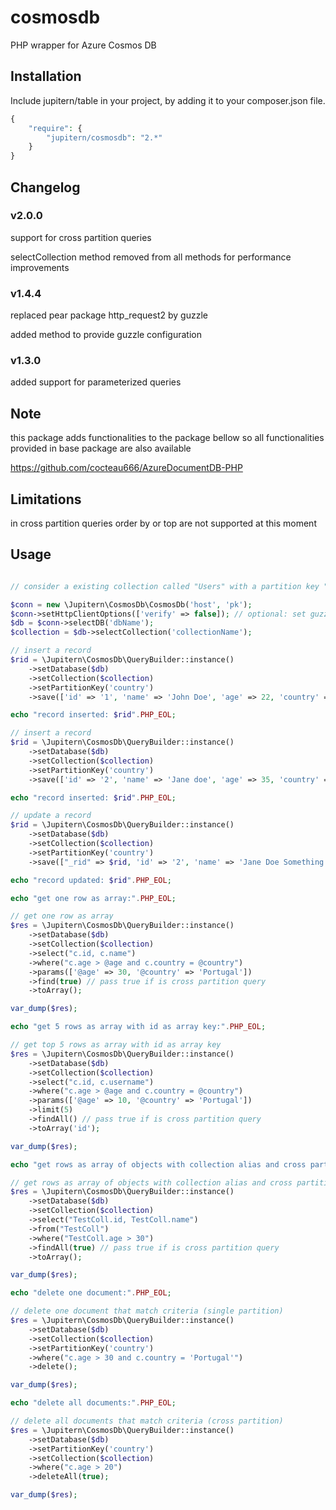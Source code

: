 # cosmosdb
PHP wrapper for Azure Cosmos DB

## Installation

Include jupitern/table in your project, by adding it to your composer.json file.
```php
{
    "require": {
        "jupitern/cosmosdb": "2.*"
    }
}
```

## Changelog

### v2.0.0
support for cross partition queries

selectCollection method removed from all methods for performance improvements

### v1.4.4
replaced pear package http_request2 by guzzle

added method to provide guzzle configuration

### v1.3.0
added support for parameterized queries


## Note

this package adds functionalities to the package bellow so all functionalities provided in base package are also available

https://github.com/cocteau666/AzureDocumentDB-PHP

## Limitations

in cross partition queries order by or top are not supported at this moment


## Usage

```php

// consider a existing collection called "Users" with a partition key "country"

$conn = new \Jupitern\CosmosDb\CosmosDb('host', 'pk');
$conn->setHttpClientOptions(['verify' => false]); // optional: set guzzle client options.
$db = $conn->selectDB('dbName');
$collection = $db->selectCollection('collectionName');

// insert a record
$rid = \Jupitern\CosmosDb\QueryBuilder::instance()
    ->setDatabase($db)
    ->setCollection($collection)
    ->setPartitionKey('country')
    ->save(['id' => '1', 'name' => 'John Doe', 'age' => 22, 'country' => 'Portugal']);

echo "record inserted: $rid".PHP_EOL;

// insert a record
$rid = \Jupitern\CosmosDb\QueryBuilder::instance()
    ->setDatabase($db)
    ->setCollection($collection)
    ->setPartitionKey('country')
    ->save(['id' => '2', 'name' => 'Jane doe', 'age' => 35, 'country' => 'Portugal']);

echo "record inserted: $rid".PHP_EOL;

// update a record
$rid = \Jupitern\CosmosDb\QueryBuilder::instance()
    ->setDatabase($db)
    ->setCollection($collection)
    ->setPartitionKey('country')
    ->save(["_rid" => $rid, 'id' => '2', 'name' => 'Jane Doe Something', 'age' => 36, 'country' => 'Portugal']);

echo "record updated: $rid".PHP_EOL;

echo "get one row as array:".PHP_EOL;

// get one row as array
$res = \Jupitern\CosmosDb\QueryBuilder::instance()
    ->setDatabase($db)
    ->setCollection($collection)
    ->select("c.id, c.name")
    ->where("c.age > @age and c.country = @country")
    ->params(['@age' => 30, '@country' => 'Portugal'])
    ->find(true) // pass true if is cross partition query
    ->toArray();

var_dump($res);

echo "get 5 rows as array with id as array key:".PHP_EOL;

// get top 5 rows as array with id as array key
$res = \Jupitern\CosmosDb\QueryBuilder::instance()
    ->setDatabase($db)
    ->setCollection($collection)
    ->select("c.id, c.username")
    ->where("c.age > @age and c.country = @country")
    ->params(['@age' => 10, '@country' => 'Portugal'])
    ->limit(5)
    ->findAll() // pass true if is cross partition query
    ->toArray('id');

var_dump($res);

echo "get rows as array of objects with collection alias and cross partition query:".PHP_EOL;

// get rows as array of objects with collection alias and cross partition query
$res = \Jupitern\CosmosDb\QueryBuilder::instance()
    ->setDatabase($db)
    ->setCollection($collection)
    ->select("TestColl.id, TestColl.name")
    ->from("TestColl")
    ->where("TestColl.age > 30")
    ->findAll(true) // pass true if is cross partition query
    ->toArray();

var_dump($res);

echo "delete one document:".PHP_EOL;

// delete one document that match criteria (single partition)
$res = \Jupitern\CosmosDb\QueryBuilder::instance()
    ->setDatabase($db)
    ->setCollection($collection)
    ->setPartitionKey('country')
    ->where("c.age > 30 and c.country = 'Portugal'")
    ->delete();

var_dump($res);

echo "delete all documents:".PHP_EOL;

// delete all documents that match criteria (cross partition)
$res = \Jupitern\CosmosDb\QueryBuilder::instance()
    ->setDatabase($db)
    ->setPartitionKey('country')
    ->setCollection($collection)
    ->where("c.age > 20")
    ->deleteAll(true);

var_dump($res);

```